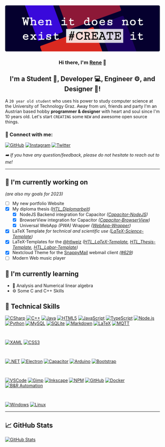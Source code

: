 <p align="center">
  <a href="https://hampoelz.net/">
    <img src="https://github.com/hampoelz/Branding/raw/master/rendered/banner/banner-small-rounded.png" alt="When it does not exist #CREATE it!">
  </a>
</p>

<h3 align="center">
Hi there, I'm <a href="https://hampoelz.net/" target="_blank" rel="noreferrer">Rene</a> 👋
</h3>

<h2 align="center">
I'm a Student 🎒, Developer 💻, Engineer ⚙️, and Designer 🎨!
</h2> 

A `20 year old student` who uses his power to study computer science at the University of Technology Graz. Away from uni, friends and party I'm an Austrian based hobby **programmer & designer** with heart and soul since I'm 10 years old. Let's start `CREATING` some `NEW` and awesome open source things.

### 🤝 Connect with me:
[![GitHub](https://img.shields.io/badge/GitHub-100000?style=for-the-badge&logo=github&logoColor=white)](https://github.com/hampoelz)
[![Instagram](https://img.shields.io/badge/Instagram-E4405F?style=for-the-badge&logo=instagram&logoColor=white)](https://www.instagram.com/rene_hampi/)
[![Twitter](https://img.shields.io/badge/Twitter-1DA1F2?style=for-the-badge&logo=twitter&logoColor=white)](https://twitter.com/rene_hampi/)
</br>

_➡️ If you have any question/feedback, please do not hesitate to reach out to me!_

---

## 🔭 I'm currently working on
_(are also my goals for 2023)_

- [ ] My new portfolio Website
- [x] My diploma thesis _([HTL_Diplomarbeit](https://github.com/hampoelz/HTL_Diplomarbeit))_
  - [x] NodeJS Backend integration for Capacitor _([Capacitor-NodeJS](https://github.com/hampoelz/Capacitor-NodeJS))_
  - [x] BrowserView integration for Capacitor _([Capacitor-BrowserView](https://github.com/hampoelz/Capacitor-BrowserView))_
  - [x] Universal WebApp _(PWA)_ Wrapper _([WebApp-Wrapper](https://github.com/hampoelz/WebApp-Wrapper))_
- [x] LaTeX Template _for technical and scientific use_ _([LaTeX-Science-Template](https://github.com/hampoelz/LaTeX-Science-Template/wiki))_
- [x] LaTeX-Templates for the [@htlweiz](https://github.com/htlweiz) _([HTL_LaTeX-Template](https://github.com/hampoelz/HTL_LaTeX-Template/wiki), [HTL_Thesis-Template](https://github.com/hampoelz/HTL_Thesis-Template/wiki), [HTL_Labor-Template](https://github.com/hampoelz/HTL_Labor-Template/wiki))_
- [x] Nextcloud Theme for the [SnappyMail](https://github.com/the-djmaze/snappymail) webmail client _([#629](https://github.com/the-djmaze/snappymail/pull/629))_
- [ ] Modern Web music player

## 🌱 I'm currently learning

- 📐 Analysis and Numerical linear algebra
- ⚙️ Some C and C++ Skills

## 💼 Technical Skills

[![CSharp](https://img.shields.io/badge/Code-CSharp-informational?style=flat&logo=CSharp&color=239120)](https://en.wikipedia.org/wiki/C_Sharp_(programming_language))
[![C++](https://img.shields.io/badge/Code-C++-informational?style=flat&logo=C++&color=00599C)](https://en.wikipedia.org/wiki/C++)
[![Java](https://img.shields.io/badge/Code-Java-informational?style=flat&logo=Java&color=007396)](https://en.wikipedia.org/wiki/Java_(programming_language))
[![HTML5](https://img.shields.io/badge/Code-HTML5-informational?style=flat&logo=HTML5&color=E34F26)](https://en.wikipedia.org/wiki/HTML5)
[![JavaScript](https://img.shields.io/badge/Code-JavaScript-informational?style=flat&logo=JavaScript&color=F7DF1E)](https://en.wikipedia.org/wiki/JavaScript)
[![TypeScript](https://img.shields.io/badge/Code-TypeScript-informational?style=flat&logo=TypeScript&color=3178C6)](https://en.wikipedia.org/wiki/TypeScript)
[![Node.js](https://img.shields.io/badge/Code-Node.js-informational?style=flat&logo=Node.js&color=339933)](https://en.wikipedia.org/wiki/Node.js)
[![Python](https://img.shields.io/badge/Code-Python-informational?style=flat&logo=Python&color=3776AB)](https://en.wikipedia.org/wiki/Python_(programming_language))
[![MySQL](https://img.shields.io/badge/Code-MySQL-informational?style=flat&logo=MySQL&color=4479A1)](https://en.wikipedia.org/wiki/MySQL)
[![SQLite](https://img.shields.io/badge/Code-SQLite-informational?style=flat&logo=SQLite&color=003B57)](https://en.wikipedia.org/wiki/SQLite)
[![Markdown](https://img.shields.io/badge/Code-Markdown-informational?style=flat&logo=Markdown&color=000000)](https://en.wikipedia.org/wiki/Markdown)
[![LaTeX](https://img.shields.io/badge/Code-LaTeX-informational?style=flat&logo=LaTeX&color=008080)](https://en.wikipedia.org/wiki/LaTeX)
[![MQTT](https://img.shields.io/badge/Code-MQTT-informational?style=flat&logo=MQTT&color=660066)](https://en.wikipedia.org/wiki/MQTT)

</br>

[![XAML](https://img.shields.io/badge/Style-XAML-informational?style=flat&logo=XAML&color=0C54C2)](https://de.wikipedia.org/wiki/Extensible_Application_Markup_Language)
[![CSS3](https://img.shields.io/badge/Style-CSS3-informational?style=flat&logo=CSS3&color=1572B6)](https://de.wikipedia.org/wiki/Cascading_Style_Sheets)

</br>

[![.NET](https://img.shields.io/badge/Framework-.NET-informational?style=flat&logo=.NET&color=512BD4)](https://dotnet.microsoft.com/en-us/)
[![Electron](https://img.shields.io/badge/Framework-Electron-informational?style=flat&logo=Electron&color=47848F)](https://www.electronjs.org/)
[![Capacitor](https://img.shields.io/badge/Framework-Capacitor-informational?style=flat&logo=Capacitor&color=119EFF)](https://capacitorjs.com/)
[![Arduino](https://img.shields.io/badge/Framework-Arduino-informational?style=flat&logo=Arduino&color=00979D)](https://www.arduino.cc/)
[![Bootstrap](https://img.shields.io/badge/Framework-Bootstrap-informational?style=flat&logo=Bootstrap&color=7952B3)](https://getbootstrap.com/)

</br>

[![VSCode](https://img.shields.io/badge/Tools-VSCode-informational?style=flat&logo=VisualStudioCode&color=007ACC)](https://code.visualstudio.com/)
[![Gimp](https://img.shields.io/badge/Tools-Gimp-informational?style=flat&logo=GIMP&color=5C5543)](https://www.gimp.org/)
[![Inkscape](https://img.shields.io/badge/Tools-Inkscape-informational?style=flat&logo=Inkscape&color=000000)](https://inkscape.org/)
[![NPM](https://img.shields.io/badge/Tools-NPM-informational?style=flat&logo=NPM&color=CB3837)](https://www.npmjs.com/)
[![GitHub](https://img.shields.io/badge/Tools-GitHub-informational?style=flat&logo=GitHub&color=181717)](https://github.com/)
[![Docker](https://img.shields.io/badge/Tools-Docker-informational?style=flat&logo=Docker&color=2496ED)](https://www.docker.com/)
[![B&R Automation](https://img.shields.io/badge/Tools-AutomationStudio-informational?style=flat&logo=BandRAutomation&color=FF8800)]()

</br>

[![Windows](https://img.shields.io/badge/System-Windows-informational?style=flat&logo=Windows&color=0078D6)]()
[![Linux](https://img.shields.io/badge/System-Linux-informational?style=flat&logo=Linux&color=FCC624)]()

---

## 📈 GitHub Stats 

[![GitHub Stats](https://github-readme-stats.vercel.app/api?username=hampoelz&show_icons=true)](https://github.com/hampoelz)
